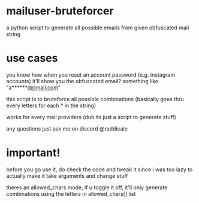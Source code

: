 # mailuser-bruteforcer
a python script to generate all possible emails from given obfuscated mail string

# use cases
you know how when you reset an account password (e.g. instagram accounts) it'll show you the obfuscated email?
something like "a******d@mail.com"

this script is to bruteforce all possible combinations (basically goes thru every letters for each * in the string)

works for every mail providers (duh its just a script to generate stuff)

any questions just ask me on discord @raddicale

# important! 
before you go use it, do check the code and tweak it since i was too lazy to actually make it take arguments and change stuff

theres an allowed_chars mode, if u toggle it off, it'll only generate combinations using the letters in allowed_chars[] list
